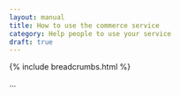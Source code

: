 ```yaml
---
layout: manual
title: How to use the commerce service
category: Help people to use your service
draft: true
---
```


{% include breadcrumbs.html %}

...